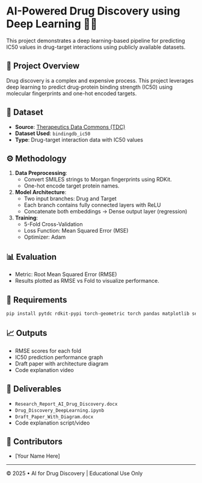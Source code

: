 # AI-Powered Drug Discovery using Deep Learning 🧬💊

This project demonstrates a deep learning-based pipeline for predicting IC50 values in drug-target interactions using publicly available datasets.

## 📌 Project Overview
Drug discovery is a complex and expensive process. This project leverages deep learning to predict drug-protein binding strength (IC50) using molecular fingerprints and one-hot encoded targets.

## 📁 Dataset
- **Source**: [Therapeutics Data Commons (TDC)](https://tdcommons.ai/)
- **Dataset Used**: `bindingdb_ic50`
- **Type**: Drug-target interaction data with IC50 values

## ⚙️ Methodology
1. **Data Preprocessing**:
   - Convert SMILES strings to Morgan fingerprints using RDKit.
   - One-hot encode target protein names.
2. **Model Architecture**:
   - Two input branches: Drug and Target
   - Each branch contains fully connected layers with ReLU
   - Concatenate both embeddings → Dense output layer (regression)
3. **Training**:
   - 5-Fold Cross-Validation
   - Loss Function: Mean Squared Error (MSE)
   - Optimizer: Adam

## 📊 Evaluation
- Metric: Root Mean Squared Error (RMSE)
- Results plotted as RMSE vs Fold to visualize performance.

## 🧠 Requirements
```bash
pip install pytdc rdkit-pypi torch-geometric torch pandas matplotlib seaborn scikit-learn plotly
```

## 📈 Outputs
- RMSE scores for each fold
- IC50 prediction performance graph
- Draft paper with architecture diagram
- Code explanation video

## 📂 Deliverables
- `Research_Report_AI_Drug_Discovery.docx`
- `Drug_Discovery_DeepLearning.ipynb`
- `Draft_Paper_With_Diagram.docx`
- Code explanation script/video

## 🤝 Contributors
- [Your Name Here]

---
© 2025 • AI for Drug Discovery | Educational Use Only
